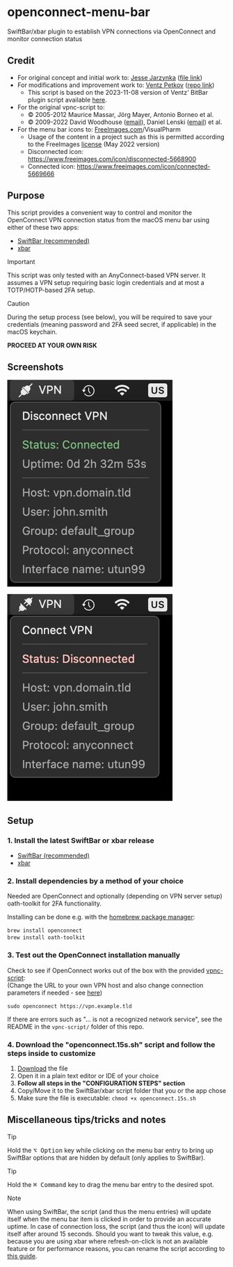 # openconnect-menu-bar

SwiftBar/xbar plugin to establish VPN connections via OpenConnect and monitor connection status


## Credit

- For original concept and initial work to: [Jesse Jarzynka](https://github.com/jessejoe) ([file link](https://github.com/matryer/xbar-plugins/blob/7afadc2d29270c47fe09df4cabc8c29206bd419d/Network/vpn_advanced.sh))
- For modifications and improvement work to: [Ventz Petkov](https://github.com/ventz) ([repo link](https://github.com/ventz/openconnect-gui-menu-bar))
  - This script is based on the 2023-11-08 version of Ventz' BitBar plugin script available [here](https://github.com/ventz/openconnect-gui-menu-bar/blob/6bda0e18b12493b5c727f6cfca636e1455f23d56/openconnect.sh).
- For the original vpnc-script to:
  - © 2005-2012 Maurice Massar, Jörg Mayer, Antonio Borneo et al.
  - © 2009-2022 David Woodhouse ([email](mailto:dwmw2@infradead.org)), Daniel Lenski ([email](mailto:dlenski@gmail.com)) et al.
- For the menu bar icons to: [FreeImages.com](https://www.freeimages.com)/VisualPharm
  - Usage of the content in a project such as this is permitted according to the FreeImages [license](https://www.freeimages.com/license) (May 2022 version)
  - Disconnected icon: https://www.freeimages.com/icon/disconnected-5668900
  - Connected icon: https://www.freeimages.com/icon/connected-5669666


## Purpose

This script provides a convenient way to control and monitor the OpenConnect VPN connection status from the macOS menu bar using either of these two apps:
- [SwiftBar (recommended)](https://github.com/swiftbar/SwiftBar)
- [xbar](https://xbarapp.com/)

> [!IMPORTANT]
> This script was only tested with an AnyConnect-based VPN server.
> It assumes a VPN setup requiring basic login credentials and at most a TOTP/HOTP-based 2FA setup.

> [!CAUTION]
> During the setup process (see below), you will be required to save your credentials (meaning password and 2FA seed secret, if applicable) in the macOS keychain.
>
> **PROCEED AT YOUR OWN RISK**


## Screenshots

![Connected](./screenshots/connected.png)

![Disconnected](./screenshots/disconnected.png)


## Setup

### 1. Install the latest SwiftBar or xbar release

- [SwiftBar (recommended)](https://github.com/swiftbar/SwiftBar)
- [xbar](https://xbarapp.com/)


### 2. Install dependencies by a method of your choice

Needed are OpenConnect and optionally (depending on VPN server setup) oath-toolkit for 2FA functionality.

Installing can be done e.g. with the [homebrew package manager](https://brew.sh):
```shell
brew install openconnect
brew install oath-toolkit
```


### 3. Test out the OpenConnect installation manually

Check to see if OpenConnect works out of the box with the provided [vpnc-script](https://www.infradead.org/openconnect/vpnc-script.html):<br />
(Change the URL to your own VPN host and also change connection parameters if needed - see [here](https://www.infradead.org/openconnect/connecting.html))
```shell
sudo openconnect https://vpn.example.tld
```
If there are errors such as "... is not a recognized network service", see the README in the `vpnc-script/` folder of this repo.


### 4. Download the "openconnect.15s.sh" script and follow the steps inside to customize

1. [Download](https://github.com/niklasbogensperger/openconnect-menu-bar/blob/main/openconnect.15s.sh) the file
2. Open it in a plain text editor or IDE of your choice
3. **Follow all steps in the "CONFIGURATION STEPS" section**
4. Copy/Move it to the SwiftBar/xbar script folder that you or the app chose
5. Make sure the file is executable: `chmod +x openconnect.15s.sh`


## Miscellaneous tips/tricks and notes

> [!TIP]
> Hold the <kbd>⌥ Option</kbd> key while clicking on the menu bar entry to bring up SwiftBar options that are hidden by default (only applies to SwiftBar).

> [!TIP]
> Hold the <kbd>⌘ Command</kbd> key to drag the menu bar entry to the desired spot.

> [!NOTE]
> When using SwiftBar, the script (and thus the menu entries) will update itself when the menu bar item is clicked in order to provide an accurate uptime. In case of connection loss, the script (and thus the icon) will update itself after around 15 seconds. Should you want to tweak this value, e.g. because you are using xbar where refresh-on-click is not an available feature or for performance reasons, you can rename the script according to [this guide](https://github.com/swiftbar/SwiftBar#plugin-naming).
